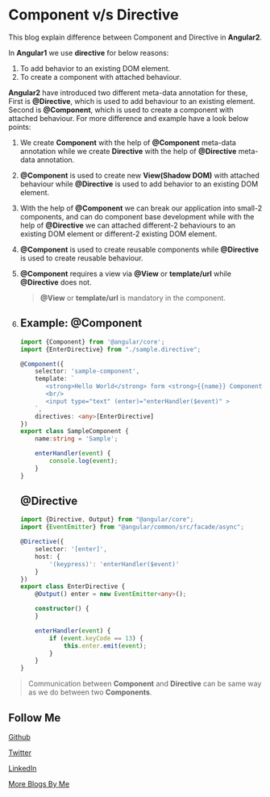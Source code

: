 # Component v/s Directive

This blog explain difference between Component and Directive in **Angular2**.

In **Angular1** we use **directive** for below reasons:

1. To add behavior to an existing DOM element.
2. To create a component with attached behaviour.

**Angular2** have introduced two different meta-data annotation for these, First is **@Directive**, which is used to add behaviour 
to an existing element. Second is **@Component**, which is used to create a component with attached behaviour. For more difference 
and example have a look below points:

1. We create **Component** with the help of **@Component** meta-data annotation while we create **Directive** with the help of 
    **@Directive** meta-data annotation.

2. **@Component** is used to create new **View(Shadow DOM)** with attached behaviour while **@Directive** is used to add behavior 
    to an existing DOM element.

3. With the help of **@Component** we can break our application into small-2 components, and can do component base development
    while with the help of **@Directive** we can attached different-2 behaviours to an existing DOM element or different-2 
    existing DOM element.

4. **@Component** is used to create reusable components while **@Directive** is used to create reusable behaviour.

5. **@Component** requires a view via **@View** or **template/url** while **@Directive** does not.
    > **@View** or **template/url** is mandatory in the component.

6. Example:
    **@Component**
    ---
    
    ```TypeScript
    import {Component} from '@angular/core';
    import {EnterDirective} from "./sample.directive";
    
    @Component({
        selector: 'sample-component',
        template: `
           <strong>Hello World</strong> form <strong>{{name}} Component</strong>!
           <br/>
           <input type="text" (enter)="enterHandler($event)" >
        `,
        directives: <any>[EnterDirective]
    })
    export class SampleComponent {
        name:string = 'Sample';
    
        enterHandler(event) {
            console.log(event);
        }
    }
    ```
    
    **@Directive**
    ---
    
    ```TypeScript
    import {Directive, Output} from "@angular/core";
    import {EventEmitter} from "@angular/common/src/facade/async";
    
    @Directive({
        selector: '[enter]',
        host: {
            '(keypress)': 'enterHandler($event)'
        }
    })
    export class EnterDirective {
        @Output() enter = new EventEmitter<any>();
    
        constructor() {
        }
    
        enterHandler(event) {
            if (event.keyCode == 13) {
                this.enter.emit(event);
            }
        }
    }
    ```

> Communication between **Component** and **Directive** can be same way as we do between two **Components**. 

Follow Me
---
[Github](https://github.com/AmitThakkar)

[Twitter](https://twitter.com/amit_thakkar01)

[LinkedIn](https://in.linkedin.com/in/amitthakkar01)

[More Blogs By Me](http://amitthakkar.github.io/)